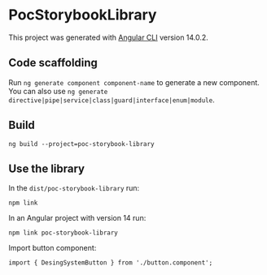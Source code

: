 # PocStorybookLibrary

This project was generated with [Angular CLI](https://github.com/angular/angular-cli) version 14.0.2.

## Code scaffolding

Run `ng generate component component-name` to generate a new component. You can also use `ng generate directive|pipe|service|class|guard|interface|enum|module`.

## Build

```
ng build --project=poc-storybook-library
```

## Use the library

In the `dist/poc-storybook-library` run:
```
npm link
```

In an Angular project with version 14 run:
```
npm link poc-storybook-library
```

Import button component:
```
import { DesingSystemButton } from './button.component';
```
